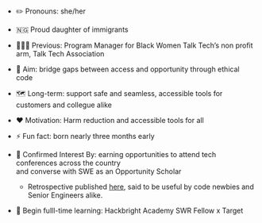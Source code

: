 
- ✏️ Pronouns: she/her
- 🇳🇬 Proud daughter of immigrants
- 👩🏾‍💻 Previous: Program Manager for Black Women Talk Tech’s non profit arm, Talk Tech Association
- 🎯 Aim: bridge gaps between access and opportunity through ethical code
- 🗺️ Long-term: support safe and seamless, accessible tools for customers and collegue alike
- ❤️ Motivation: Harm reduction and accessible tools for all
- ⚡ Fun fact: born nearly three months early
- 🤝 Confirmed Interest By: earning opportunities to attend tech conferences across the country 
     <br>and converse with SWE as an Opportunity Scholar
     * Retrospective published <a href="https://peopleofcolorintech.com/articles/18-takeaways-for-navigating-a-tech-conference-as-a-black-code-newbie/">here</a>, said to be useful by code newbies and Senior Engineers alike. 

- 🌱 Begin fulll-time learning: Hackbright Academy SWR Fellow x Target 
